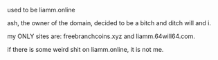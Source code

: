 used to be liamm.online

ash, the owner of the domain, decided to be a bitch and ditch will and i.

my ONLY sites are: freebranchcoins.xyz and liamm.64will64.com.

if there is some weird shit on liamm.online, it is not me.
